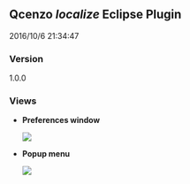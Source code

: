 ## Qcenzo *localize* Eclipse Plugin ##
2016/10/6 21:34:47 
### Version ###
1.0.0
### Views ###
- **Preferences window**

	![](http://www.qcenzo.com/2016/imgs/preferences.jpg)

- **Popup menu** 

	![](http://www.qcenzo.com/2016/imgs/popupmenu.jpg)
